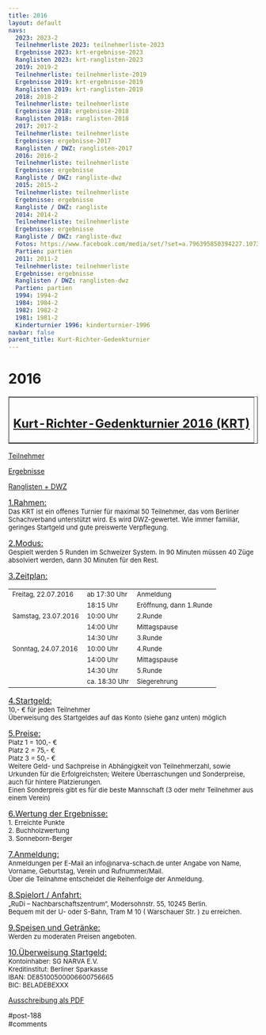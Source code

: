 ```yaml
---
title: 2016 
layout: default
navs:
  2023: 2023-2
  Teilnehmerliste 2023: teilnehmerliste-2023
  Ergebnisse 2023: krt-ergebnisse-2023
  Ranglisten 2023: krt-ranglisten-2023
  2019: 2019-2
  Teilnehmerliste: teilnehmerliste-2019
  Ergebnisse 2019: krt-ergebnisse-2019
  Ranglisten 2019: krt-ranglisten-2019
  2018: 2018-2
  Teilnehmerliste: teilnehmerliste
  Ergebnisse 2018: ergebnisse-2018
  Ranglisten 2018: ranglisten-2018
  2017: 2017-2
  Teilnehmerliste: teilnehmerliste
  Ergebnisse: ergebnisse-2017
  Ranglisten / DWZ: ranglisten-2017
  2016: 2016-2
  Teilnehmerliste: teilnehmerliste
  Ergebnisse: ergebnisse
  Rangliste / DWZ: rangliste-dwz
  2015: 2015-2
  Teilnehmerliste: teilnehmerliste
  Ergebnisse: ergebnisse
  Rangliste / DWZ: rangliste
  2014: 2014-2
  Teilnehmerliste: teilnehmerliste
  Ergebnisse: ergebnisse
  Rangliste / DWZ: rangliste-dwz
  Fotos: https://www.facebook.com/media/set/?set=a.796395850394227.1073741841.214119148621903&type=1
  Partien: partien
  2011: 2011-2
  Teilnehmerliste: teilnehmerliste
  Ergebnisse: ergebnisse
  Ranglisten / DWZ: ranglisten-dwz
  Partien: partien
  1994: 1994-2
  1984: 1984-2
  1982: 1982-2
  1981: 1981-2
  Kinderturnier 1996: kinderturnier-1996
navbar: false
parent_title: Kurt-Richter-Gedenkturnier
---
```

<div class="post-188 page type-page status-publish hentry" id="post-188">
<h1 class="entry-title">2016</h1>
<div class="entry-content">
<table border="1" width="85%">
<tbody>
<tr>
<th align="center">
<h2><span style="text-decoration: underline;"><strong>Kurt-Richter-Gedenkturnier 2016 (KRT)</strong></span></h2>
</th>
</tr>
</tbody>
</table>
<p><a href="http://www.narva-schach.de/wordpress/kurt-richter-turnier/2016-2/teilnehmerliste/">Teilnehmer</a></p>
<p><a href="http://www.narva-schach.de/wordpress/kurt-richter-turnier/2016-2/ergebnisse/">Ergebnisse</a></p>
<p><a href="http://www.narva-schach.de/wordpress/kurt-richter-turnier/2016-2/rangliste-dwz/">Ranglisten + DWZ</a></p>
<p><span style="font-size: medium;"><u>1.Rahmen:</u></span><br/>
<span style="font-size: small;">Das KRT ist ein offenes Turnier für maximal 50 Teilnehmer, das vom Berliner Schachverband unterstützt wird. Es wird DWZ-gewertet. Wie immer familiär, geringes Startgeld und gute preiswerte Verpflegung.</span></p>
<p><span style="font-size: medium;"><u>2.Modus:</u></span><br/>
<span style="font-size: small;">Gespielt werden 5 Runden im Schweizer System. In 90 Minuten müssen 40 Züge absolviert werden, dann 30 Minuten für den Rest.</span></p>
<p><span style="font-size: medium;"><u>3.Zeitplan:</u></span></p>
<table border="0" width="60%">
<tbody>
<tr>
<td><span style="font-size: small;">Freitag, 22.07.2016</span></td>
<td><span style="font-size: small;">ab 17:30 Uhr</span></td>
<td><span style="font-size: small;">Anmeldung</span></td>
</tr>
<tr>
<td><span style="font-size: small;"> </span></td>
<td><span style="font-size: small;">18:15 Uhr</span></td>
<td><span style="font-size: small;">Eröffnung, dann 1.Runde</span></td>
</tr>
<tr>
<td><span style="font-size: small;">Samstag, 23.07.2016</span></td>
<td><span style="font-size: small;">10:00 Uhr</span></td>
<td><span style="font-size: small;">2.Runde</span></td>
</tr>
<tr>
<td><span style="font-size: small;"> </span></td>
<td><span style="font-size: small;">14:00 Uhr</span></td>
<td><span style="font-size: small;">Mittagspause</span></td>
</tr>
<tr>
<td><span style="font-size: small;"> </span></td>
<td><span style="font-size: small;">14:30 Uhr</span></td>
<td><span style="font-size: small;">3.Runde</span></td>
</tr>
<tr>
<td><span style="font-size: small;">Sonntag, 24.07.2016</span></td>
<td><span style="font-size: small;">10:00 Uhr</span></td>
<td><span style="font-size: small;">4.Runde</span></td>
</tr>
<tr>
<td><span style="font-size: small;"> </span></td>
<td><span style="font-size: small;">14:00 Uhr</span></td>
<td><span style="font-size: small;">Mittagspause</span></td>
</tr>
<tr>
<td><span style="font-size: small;"> </span></td>
<td><span style="font-size: small;">14:30 Uhr</span></td>
<td><span style="font-size: small;">5.Runde</span></td>
</tr>
<tr>
<td><span style="font-size: small;"> </span></td>
<td><span style="font-size: small;">ca. 18:30 Uhr</span></td>
<td><span style="font-size: small;">Siegerehrung</span></td>
</tr>
</tbody>
</table>
<p><span style="font-size: medium;"><u>4.Startgeld:</u></span><br/>
<span style="font-size: small;">10,- € für jeden Teilnehmer<br/>
Überweisung des Startgeldes auf das Konto (siehe ganz unten) möglich</span></p>
<p><span style="font-size: medium;"><u>5.Preise:</u></span><br/>
<span style="font-size: small;">Platz 1 = 100,- €<br/>
Platz 2 = 75,- €<br/>
Platz 3 = 50,- €<br/>
Weitere Geld- und Sachpreise in Abhängigkeit von Teilnehmerzahl, sowie Urkunden für die Erfolgreichsten; Weitere Überraschungen und Sonderpreise, auch für hintere Platzierungen.<br/>
Einen Sonderpreis gibt es für die beste Mannschaft (3 oder mehr Teilnehmer aus einem Verein)</span></p>
<p><span style="font-size: medium;"><u>6.Wertung der Ergebnisse:</u></span><br/>
<span style="font-size: small;">1. Erreichte Punkte<br/>
2. Buchholzwertung<br/>
3. Sonneborn-Berger</span></p>
<p><span style="font-size: medium;"><u>7.Anmeldung:</u></span><br/>
<span style="font-size: small;">Anmeldungen per E-Mail an info@narva-schach.de unter Angabe von Name, Vorname, Geburtstag, Verein und Rufnummer/Mail.<br/>
Über die Teilnahme entscheidet die Reihenfolge der Anmeldung.</span></p>
<p><span style="font-size: medium;"><u>8.Spielort / Anfahrt:</u></span><br/>
<span style="font-size: small;">„RuDi – Nachbarschaftszentrum“, Modersohnstr. 55, 10245 Berlin.<br/>
Bequem mit der U- oder S-Bahn, Tram M 10 ( Warschauer Str. ) zu erreichen.</span></p>
<p><span style="font-size: medium;"><u>9.Speisen und Getränke:</u></span><br/>
<span style="font-size: small;">Werden zu moderaten Preisen angeboten.</span></p>
<p><span style="font-size: medium;"><u>10.Überweisung Startgeld:</u></span><br/>
<span style="font-size: small;">Kontoinhaber: SG NARVA E.V.<br/>
Kreditinstitut: Berliner Sparkasse<br/>
IBAN: DE85100500006600756665<br/>
BIC: BELADEBEXXX </span></p>
<p><a class="file" href="http://www.narva-schach.de/moziloCMS/cms/download.php?cat=12_KRT&amp;file=Ausschreibung%20KRT%202016.pdf" rel="noopener" target="_blank" title='Datei "Ausschreibung KRT 2016.pdf" der Kategorie "KRT" herunterladen'>Ausschreibung als PDF</a></p>
</div><!-- .entry-content -->
</div> #post-188 
<div id="comments">
</div> #comments 
